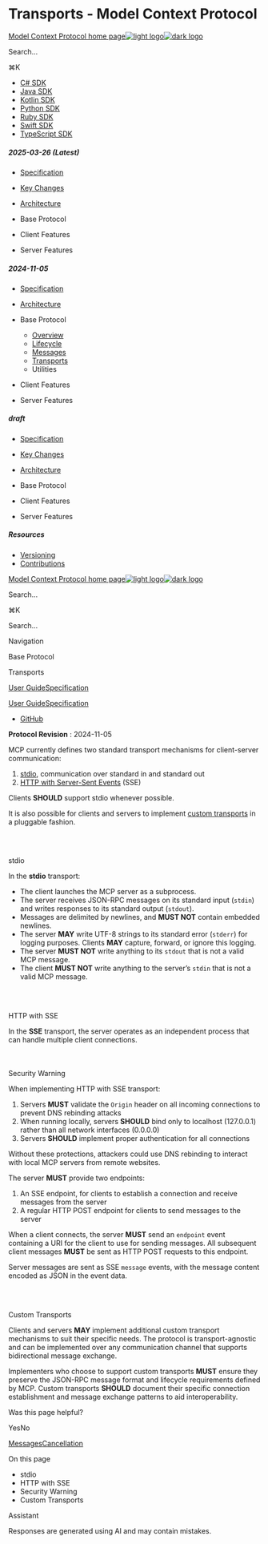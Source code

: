 # Transports - Model Context Protocol

[Model Context Protocol home page![light logo](https://mintlify.s3.us-west-1.amazonaws.com/mcp/logo/light.svg)![dark logo](https://mintlify.s3.us-west-1.amazonaws.com/mcp/logo/dark.svg)](/)

Search...

⌘K

* [C# SDK](https://github.com/modelcontextprotocol/csharp-sdk)
* [Java SDK](https://github.com/modelcontextprotocol/java-sdk)
* [Kotlin SDK](https://github.com/modelcontextprotocol/kotlin-sdk)
* [Python SDK](https://github.com/modelcontextprotocol/python-sdk)
* [Ruby SDK](https://github.com/modelcontextprotocol/ruby-sdk)
* [Swift SDK](https://github.com/modelcontextprotocol/swift-sdk)
* [TypeScript SDK](https://github.com/modelcontextprotocol/typescript-sdk)

##### 2025-03-26 (Latest)

  * [Specification](/specification/2025-03-26)
  * [Key Changes](/specification/2025-03-26/changelog)
  * [Architecture](/specification/2025-03-26/architecture)
  * Base Protocol

  * Client Features

  * Server Features

##### 2024-11-05

  * [Specification](/specification/2024-11-05)
  * [Architecture](/specification/2024-11-05/architecture)
  * Base Protocol

    * [Overview](/specification/2024-11-05/basic)
    * [Lifecycle](/specification/2024-11-05/basic/lifecycle)
    * [Messages](/specification/2024-11-05/basic/messages)
    * [Transports](/specification/2024-11-05/basic/transports)
    * Utilities

  * Client Features

  * Server Features

##### draft

  * [Specification](/specification/draft)
  * [Key Changes](/specification/draft/changelog)
  * [Architecture](/specification/draft/architecture)
  * Base Protocol

  * Client Features

  * Server Features

##### Resources

  * [Versioning](/specification/versioning)
  * [Contributions](/specification/contributing)

[Model Context Protocol home page![light logo](https://mintlify.s3.us-west-1.amazonaws.com/mcp/logo/light.svg)![dark logo](https://mintlify.s3.us-west-1.amazonaws.com/mcp/logo/dark.svg)](/)

Search...

⌘K

Search...

Navigation

Base Protocol

Transports

[User Guide](/introduction)[Specification](/specification/2025-03-26)

[User Guide](/introduction)[Specification](/specification/2025-03-26)

* [GitHub](https://github.com/modelcontextprotocol)

**Protocol Revision** : 2024-11-05

MCP currently defines two standard transport mechanisms for client-server communication:

  1. [stdio](/_sites/modelcontextprotocol.io/specification/2024-11-05/basic/transports#stdio), communication over standard in and standard out
  2. [HTTP with Server-Sent Events](/_sites/modelcontextprotocol.io/specification/2024-11-05/basic/transports#http-with-sse) (SSE)

Clients **SHOULD** support stdio whenever possible.

It is also possible for clients and servers to implement [custom transports](/_sites/modelcontextprotocol.io/specification/2024-11-05/basic/transports#custom-transports) in a pluggable fashion.

## 

​

stdio

In the **stdio** transport:

  * The client launches the MCP server as a subprocess.
  * The server receives JSON-RPC messages on its standard input (`stdin`) and writes responses to its standard output (`stdout`).
  * Messages are delimited by newlines, and **MUST NOT** contain embedded newlines.
  * The server **MAY** write UTF-8 strings to its standard error (`stderr`) for logging purposes. Clients **MAY** capture, forward, or ignore this logging.
  * The server **MUST NOT** write anything to its `stdout` that is not a valid MCP message.
  * The client **MUST NOT** write anything to the server’s `stdin` that is not a valid MCP message.

## 

​

HTTP with SSE

In the **SSE** transport, the server operates as an independent process that can handle multiple client connections.

#### 

​

Security Warning

When implementing HTTP with SSE transport:

  1. Servers **MUST** validate the `Origin` header on all incoming connections to prevent DNS rebinding attacks
  2. When running locally, servers **SHOULD** bind only to localhost (127.0.0.1) rather than all network interfaces (0.0.0.0)
  3. Servers **SHOULD** implement proper authentication for all connections

Without these protections, attackers could use DNS rebinding to interact with local MCP servers from remote websites.

The server **MUST** provide two endpoints:

  1. An SSE endpoint, for clients to establish a connection and receive messages from the server
  2. A regular HTTP POST endpoint for clients to send messages to the server

When a client connects, the server **MUST** send an `endpoint` event containing a URI for the client to use for sending messages. All subsequent client messages **MUST** be sent as HTTP POST requests to this endpoint.

Server messages are sent as SSE `message` events, with the message content encoded as JSON in the event data.

## 

​

Custom Transports

Clients and servers **MAY** implement additional custom transport mechanisms to suit their specific needs. The protocol is transport-agnostic and can be implemented over any communication channel that supports bidirectional message exchange.

Implementers who choose to support custom transports **MUST** ensure they preserve the JSON-RPC message format and lifecycle requirements defined by MCP. Custom transports **SHOULD** document their specific connection establishment and message exchange patterns to aid interoperability.

Was this page helpful?

YesNo

[Messages](/specification/2024-11-05/basic/messages)[Cancellation](/specification/2024-11-05/basic/utilities/cancellation)

On this page

  * stdio
  * HTTP with SSE
  * Security Warning
  * Custom Transports

Assistant

Responses are generated using AI and may contain mistakes.